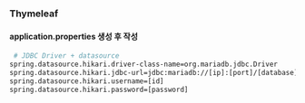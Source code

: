 ### Thymeleaf

#### application.properties 생성 후 작성
``` bash
 # JDBC Driver + datasource
spring.datasource.hikari.driver-class-name=org.mariadb.jdbc.Driver
spring.datasource.hikari.jdbc-url=jdbc:mariadb://[ip]:[port]/[database]
spring.datasource.hikari.username=[id]
spring.datasource.hikari.password=[password]
```